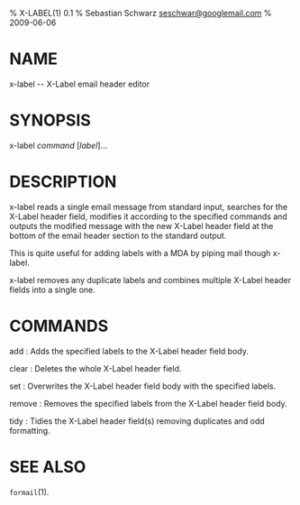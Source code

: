 % X-LABEL(1) 0.1
% Sebastian Schwarz <seschwar@googlemail.com>
% 2009-06-06

# NAME

x-label -- X-Label email header editor

# SYNOPSIS

x-label *command* [*label*]...

# DESCRIPTION

x-label reads a single email message from standard input, searches
for the X-Label header field, modifies it according to the specified
commands and outputs the modified message with the new X-Label header
field at the bottom of the email header section to the standard output.

This is quite useful for adding labels with a MDA by piping mail
though x-label.

x-label removes any duplicate labels and combines multiple X-Label
header fields into a single one.

# COMMANDS

add
:   Adds the specified labels to the X-Label header field body.

clear
:   Deletes the whole X-Label header field.

set
:   Overwrites the X-Label header field body with the specified labels.

remove
:   Removes the specified labels from the X-Label header field body.

tidy
:   Tidies the X-Label header field(s) removing duplicates and odd
    formatting.

# SEE ALSO

`formail`(1).

